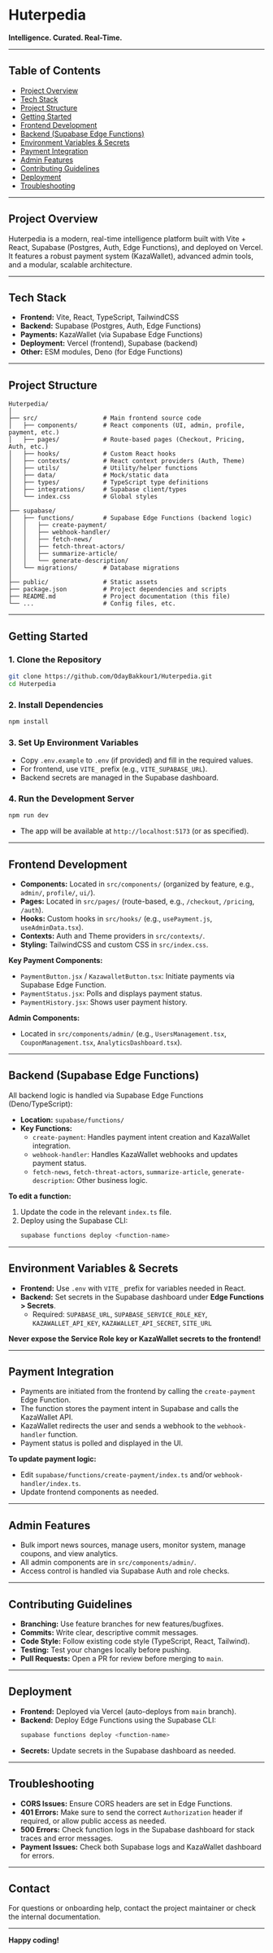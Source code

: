 # Huterpedia

**Intelligence. Curated. Real-Time.**

---

## Table of Contents

- [Project Overview](#project-overview)
- [Tech Stack](#tech-stack)
- [Project Structure](#project-structure)
- [Getting Started](#getting-started)
- [Frontend Development](#frontend-development)
- [Backend (Supabase Edge Functions)](#backend-supabase-edge-functions)
- [Environment Variables & Secrets](#environment-variables--secrets)
- [Payment Integration](#payment-integration)
- [Admin Features](#admin-features)
- [Contributing Guidelines](#contributing-guidelines)
- [Deployment](#deployment)
- [Troubleshooting](#troubleshooting)

---

## Project Overview

Huterpedia is a modern, real-time intelligence platform built with Vite + React, Supabase (Postgres, Auth, Edge Functions), and deployed on Vercel. It features a robust payment system (KazaWallet), advanced admin tools, and a modular, scalable architecture.

---

## Tech Stack

- **Frontend:** Vite, React, TypeScript, TailwindCSS
- **Backend:** Supabase (Postgres, Auth, Edge Functions)
- **Payments:** KazaWallet (via Supabase Edge Functions)
- **Deployment:** Vercel (frontend), Supabase (backend)
- **Other:** ESM modules, Deno (for Edge Functions)

---

## Project Structure

```
Huterpedia/
│
├── src/                  # Main frontend source code
│   ├── components/       # React components (UI, admin, profile, payment, etc.)
│   ├── pages/            # Route-based pages (Checkout, Pricing, Auth, etc.)
│   ├── hooks/            # Custom React hooks
│   ├── contexts/         # React context providers (Auth, Theme)
│   ├── utils/            # Utility/helper functions
│   ├── data/             # Mock/static data
│   ├── types/            # TypeScript type definitions
│   ├── integrations/     # Supabase client/types
│   └── index.css         # Global styles
│
├── supabase/
│   ├── functions/        # Supabase Edge Functions (backend logic)
│   │   ├── create-payment/
│   │   ├── webhook-handler/
│   │   ├── fetch-news/
│   │   ├── fetch-threat-actors/
│   │   ├── summarize-article/
│   │   └── generate-description/
│   └── migrations/       # Database migrations
│
├── public/               # Static assets
├── package.json          # Project dependencies and scripts
├── README.md             # Project documentation (this file)
└── ...                   # Config files, etc.
```

---

## Getting Started

### 1. **Clone the Repository**
```sh
git clone https://github.com/OdayBakkour1/Huterpedia.git
cd Huterpedia
```

### 2. **Install Dependencies**
```sh
npm install
```

### 3. **Set Up Environment Variables**
- Copy `.env.example` to `.env` (if provided) and fill in the required values.
- For frontend, use `VITE_` prefix (e.g., `VITE_SUPABASE_URL`).
- Backend secrets are managed in the Supabase dashboard.

### 4. **Run the Development Server**
```sh
npm run dev
```
- The app will be available at `http://localhost:5173` (or as specified).

---

## Frontend Development

- **Components:** Located in `src/components/` (organized by feature, e.g., `admin/`, `profile/`, `ui/`).
- **Pages:** Located in `src/pages/` (route-based, e.g., `/checkout`, `/pricing`, `/auth`).
- **Hooks:** Custom hooks in `src/hooks/` (e.g., `usePayment.js`, `useAdminData.tsx`).
- **Contexts:** Auth and Theme providers in `src/contexts/`.
- **Styling:** TailwindCSS and custom CSS in `src/index.css`.

**Key Payment Components:**
- `PaymentButton.jsx` / `KazawalletButton.tsx`: Initiate payments via Supabase Edge Function.
- `PaymentStatus.jsx`: Polls and displays payment status.
- `PaymentHistory.jsx`: Shows user payment history.

**Admin Components:**
- Located in `src/components/admin/` (e.g., `UsersManagement.tsx`, `CouponManagement.tsx`, `AnalyticsDashboard.tsx`).

---

## Backend (Supabase Edge Functions)

All backend logic is handled via Supabase Edge Functions (Deno/TypeScript):

- **Location:** `supabase/functions/`
- **Key Functions:**
  - `create-payment`: Handles payment intent creation and KazaWallet integration.
  - `webhook-handler`: Handles KazaWallet webhooks and updates payment status.
  - `fetch-news`, `fetch-threat-actors`, `summarize-article`, `generate-description`: Other business logic.

**To edit a function:**
1. Update the code in the relevant `index.ts` file.
2. Deploy using the Supabase CLI:
   ```sh
   supabase functions deploy <function-name>
   ```

---

## Environment Variables & Secrets

- **Frontend:** Use `.env` with `VITE_` prefix for variables needed in React.
- **Backend:** Set secrets in the Supabase dashboard under **Edge Functions > Secrets**.
  - Required: `SUPABASE_URL`, `SUPABASE_SERVICE_ROLE_KEY`, `KAZAWALLET_API_KEY`, `KAZAWALLET_API_SECRET`, `SITE_URL`

**Never expose the Service Role key or KazaWallet secrets to the frontend!**

---

## Payment Integration

- Payments are initiated from the frontend by calling the `create-payment` Edge Function.
- The function stores the payment intent in Supabase and calls the KazaWallet API.
- KazaWallet redirects the user and sends a webhook to the `webhook-handler` function.
- Payment status is polled and displayed in the UI.

**To update payment logic:**
- Edit `supabase/functions/create-payment/index.ts` and/or `webhook-handler/index.ts`.
- Update frontend components as needed.

---

## Admin Features

- Bulk import news sources, manage users, monitor system, manage coupons, and view analytics.
- All admin components are in `src/components/admin/`.
- Access control is handled via Supabase Auth and role checks.

---

## Contributing Guidelines

- **Branching:** Use feature branches for new features/bugfixes.
- **Commits:** Write clear, descriptive commit messages.
- **Code Style:** Follow existing code style (TypeScript, React, Tailwind).
- **Testing:** Test your changes locally before pushing.
- **Pull Requests:** Open a PR for review before merging to `main`.

---

## Deployment

- **Frontend:** Deployed via Vercel (auto-deploys from `main` branch).
- **Backend:** Deploy Edge Functions using the Supabase CLI:
  ```sh
  supabase functions deploy <function-name>
  ```
- **Secrets:** Update secrets in the Supabase dashboard as needed.

---

## Troubleshooting

- **CORS Issues:** Ensure CORS headers are set in Edge Functions.
- **401 Errors:** Make sure to send the correct `Authorization` header if required, or allow public access as needed.
- **500 Errors:** Check function logs in the Supabase dashboard for stack traces and error messages.
- **Payment Issues:** Check both Supabase logs and KazaWallet dashboard for errors.

---

## Contact

For questions or onboarding help, contact the project maintainer or check the internal documentation.

---

**Happy coding!**

